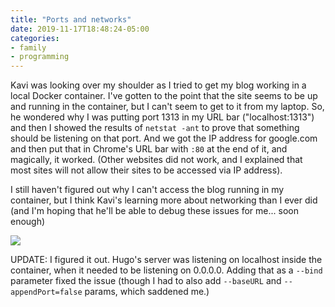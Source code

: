 ```yaml
---
title: "Ports and networks"
date: 2019-11-17T18:48:24-05:00
categories:
- family
- programming
---
```


Kavi was looking over my shoulder as I tried to get my blog working in a local Docker container.
I've gotten to the point that the site seems to be up and running in the container, but I can't seem
to get to it from my laptop. So, he wondered why I was putting port 1313 in my URL bar
("localhost:1313") and then I showed the results of `netstat -ant` to prove that something should be
listening on that port. And we got the IP address for google.com and then put that in Chrome's URL
bar with `:80` at the end of it, and magically, it worked. (Other websites did not work, and I
explained that most sites will not allow their sites to be accessed via IP address).

I still haven't figured out why I can't access the blog running in my container, but I think Kavi's
learning more about networking than I ever did (and I'm hoping that he'll be able to debug these
issues for me... soon enough)

<img src="https://media.giphy.com/media/YcVwQaBOtGGAw/giphy.gif">

UPDATE: I figured it out. Hugo's server was listening on localhost inside the container, when it
needed to be listening on 0.0.0.0. Adding that as a `--bind` parameter fixed the issue (though I had
to also add `--baseURL` and `--appendPort=false` params, which saddened me.)
